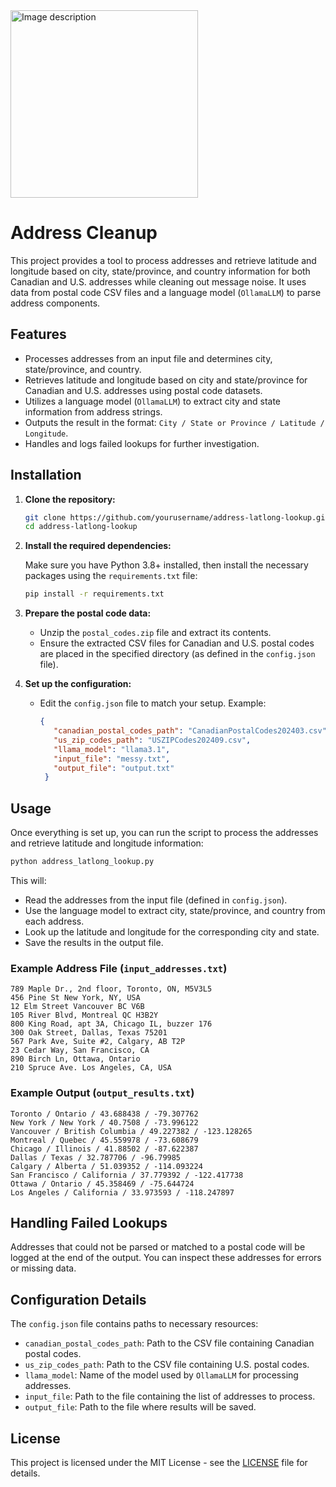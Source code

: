 <img src="https://github.com/user-attachments/assets/33fda36c-8414-4e3a-a040-ac1658ba8928" alt="Image description" width="300"/>

# Address Cleanup

This project provides a tool to process addresses and retrieve latitude and longitude based on city, state/province, and country information for both Canadian and U.S. addresses while cleaning out message noise. It uses data from postal code CSV files and a language model (`OllamaLLM`) to parse address components.

## Features

- Processes addresses from an input file and determines city, state/province, and country.
- Retrieves latitude and longitude based on city and state/province for Canadian and U.S. addresses using postal code datasets.
- Utilizes a language model (`OllamaLLM`) to extract city and state information from address strings.
- Outputs the result in the format: `City / State or Province / Latitude / Longitude`.
- Handles and logs failed lookups for further investigation.

## Installation

1. **Clone the repository:**

   ```bash
   git clone https://github.com/yourusername/address-latlong-lookup.git
   cd address-latlong-lookup
   ```

2. **Install the required dependencies:**

   Make sure you have Python 3.8+ installed, then install the necessary packages using the `requirements.txt` file:

   ```bash
   pip install -r requirements.txt
   ```

3. **Prepare the postal code data:**

   - Unzip the `postal_codes.zip` file and extract its contents.
   - Ensure the extracted CSV files for Canadian and U.S. postal codes are placed in the specified directory (as defined in the `config.json` file).

4. **Set up the configuration:**

   - Edit the `config.json` file to match your setup. Example:
   
     ```json
     {
        "canadian_postal_codes_path": "CanadianPostalCodes202403.csv",
        "us_zip_codes_path": "USZIPCodes202409.csv",
        "llama_model": "llama3.1",
        "input_file": "messy.txt",
        "output_file": "output.txt"
      }
     ```

## Usage

Once everything is set up, you can run the script to process the addresses and retrieve latitude and longitude information:

```bash
python address_latlong_lookup.py
```

This will:

- Read the addresses from the input file (defined in `config.json`).
- Use the language model to extract city, state/province, and country from each address.
- Look up the latitude and longitude for the corresponding city and state.
- Save the results in the output file.

### Example Address File (`input_addresses.txt`)

```
789 Maple Dr., 2nd floor, Toronto, ON, M5V3L5
456 Pine St New York, NY, USA
12 Elm Street Vancouver BC V6B
105 River Blvd, Montreal QC H3B2Y
800 King Road, apt 3A, Chicago IL, buzzer 176
300 Oak Street, Dallas, Texas 75201
567 Park Ave, Suite #2, Calgary, AB T2P
23 Cedar Way, San Francisco, CA
890 Birch Ln, Ottawa, Ontario
210 Spruce Ave. Los Angeles, CA, USA
```

### Example Output (`output_results.txt`)

```
Toronto / Ontario / 43.688438 / -79.307762
New York / New York / 40.7508 / -73.996122
Vancouver / British Columbia / 49.227382 / -123.128265
Montreal / Quebec / 45.559978 / -73.608679
Chicago / Illinois / 41.88502 / -87.622387
Dallas / Texas / 32.787706 / -96.79985
Calgary / Alberta / 51.039352 / -114.093224
San Francisco / California / 37.779392 / -122.417738
Ottawa / Ontario / 45.358469 / -75.644724
Los Angeles / California / 33.973593 / -118.247897
```

## Handling Failed Lookups

Addresses that could not be parsed or matched to a postal code will be logged at the end of the output. You can inspect these addresses for errors or missing data.

## Configuration Details

The `config.json` file contains paths to necessary resources:

- `canadian_postal_codes_path`: Path to the CSV file containing Canadian postal codes.
- `us_zip_codes_path`: Path to the CSV file containing U.S. postal codes.
- `llama_model`: Name of the model used by `OllamaLLM` for processing addresses.
- `input_file`: Path to the file containing the list of addresses to process.
- `output_file`: Path to the file where results will be saved.

## License

This project is licensed under the MIT License - see the [LICENSE](LICENSE) file for details.
